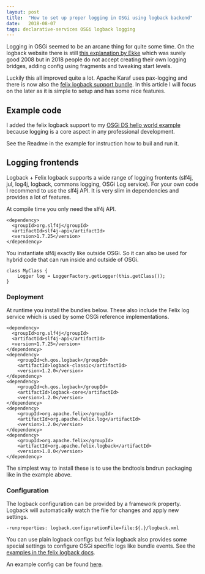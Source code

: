 ```yaml
---
layout: post
title:  "How to set up proper logging in OSGi using logback backend"
date:   2018-08-07
tags: declarative-services OSGi logback logging
---
```


Logging in OSGi seemed to be an arcane thing for quite some time. On the logback website there is still [this explanation by Ekke](http://ekkes-corner.blogspot.com/2008/10/index-blogseries-logging-in-osgi.html) which was surely good 2008 but in 2018 people do not accept creating their own logging bridges, adding config using fragments and tweaking start levels.

Luckily this all improved quite a lot. Apache Karaf uses pax-logging and there is now also the [felix logback support bundle](http://felix.apache.org/documentation/subprojects/apache-felix-logback.html). In this article I will focus on the later as it is simple to setup and has some nice features.

## Example code

I added the felix logback support to my [OSGi DS hello world example](https://github.com/cschneider/osgi-ds-hello-world) because
logging is a core aspect in any professional development.

See the Readme in the example for instruction how to buil and run it.

## Logging frontends

Logback + Felix logback supports a wide range of logging frontents (slf4j, jul, log4j, logback, commons logging, OSGi Log service).
For your own code I recommend to use the slf4j API. It is very slim in dependencies and provides a lot of features.

At compile time you only need the slf4j API.

```
<dependency>
  <groupId>org.slf4j</groupId>
  <artifactId>slf4j-api</artifactId>
  <version>1.7.25</version>
</dependency>
```

You instantiate slf4j exactly like outside OSGi. So it can also be used for
hybrid code that can run inside and outside of OSGi.
```
class MyClass {
    Logger log = LoggerFactory.getLogger(this.getClass());
}
```

### Deployment

At runtime you install the bundles below. These also include the Felix log
service which is used by some OSGi reference implementations.

```
<dependency>
  <groupId>org.slf4j</groupId>
  <artifactId>slf4j-api</artifactId>
  <version>1.7.25</version>
</dependency>
<dependency>
    <groupId>ch.qos.logback</groupId>
    <artifactId>logback-classic</artifactId>
    <version>1.2.0</version>
</dependency>
<dependency>
    <groupId>ch.qos.logback</groupId>
    <artifactId>logback-core</artifactId>
    <version>1.2.0</version>
</dependency>
<dependency>
    <groupId>org.apache.felix</groupId>
    <artifactId>org.apache.felix.log</artifactId>
    <version>1.2.0</version>
</dependency>
<dependency>
    <groupId>org.apache.felix</groupId>
    <artifactId>org.apache.felix.logback</artifactId>
    <version>1.0.0</version>
</dependency>
```

The simplest way to install these is to use the bndtools bndrun packaging like in the example above.

### Configuration

The logback configuration can be provided by a framework property. Logback will
automatically watch the file for changes and apply new settings.

```
-runproperties: logback.configurationFile=file:${.}/logback.xml
```
You can use plain logback configs but felix logback also provides some special settings to configure OSGi specific logs like bundle events. See the [examples in the felix logback docs](http://felix.apache.org/documentation/subprojects/apache-felix-logback.html).

An example config can be found [here](https://github.com/cschneider/osgi-ds-hello-world/blob/master/starter/logback.xml).
